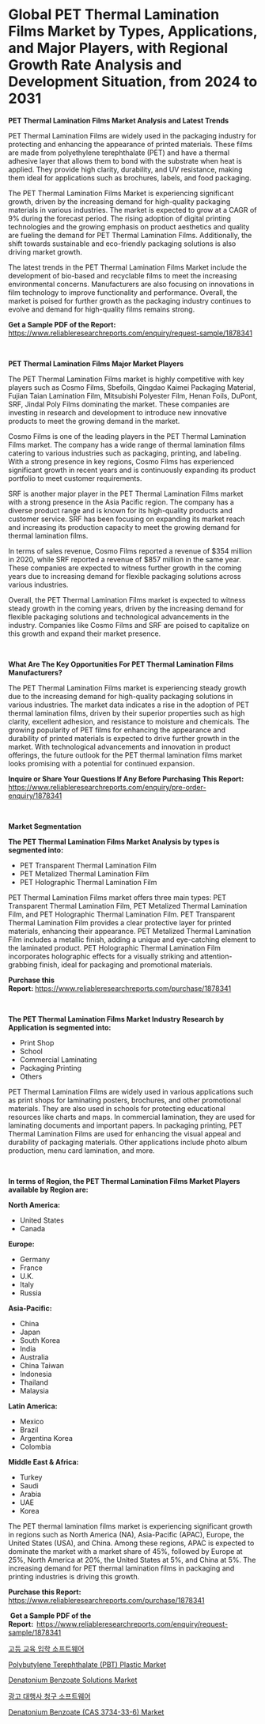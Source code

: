 <p><h1>Global PET Thermal Lamination Films Market by Types, Applications, and Major Players, with Regional Growth Rate Analysis and Development Situation, from 2024 to 2031</h1></p><p><strong>PET Thermal Lamination Films Market Analysis and Latest Trends</strong></p>
<p><p>PET Thermal Lamination Films are widely used in the packaging industry for protecting and enhancing the appearance of printed materials. These films are made from polyethylene terephthalate (PET) and have a thermal adhesive layer that allows them to bond with the substrate when heat is applied. They provide high clarity, durability, and UV resistance, making them ideal for applications such as brochures, labels, and food packaging.</p><p>The PET Thermal Lamination Films Market is experiencing significant growth, driven by the increasing demand for high-quality packaging materials in various industries. The market is expected to grow at a CAGR of 9% during the forecast period. The rising adoption of digital printing technologies and the growing emphasis on product aesthetics and quality are fueling the demand for PET Thermal Lamination Films. Additionally, the shift towards sustainable and eco-friendly packaging solutions is also driving market growth.</p><p>The latest trends in the PET Thermal Lamination Films Market include the development of bio-based and recyclable films to meet the increasing environmental concerns. Manufacturers are also focusing on innovations in film technology to improve functionality and performance. Overall, the market is poised for further growth as the packaging industry continues to evolve and demand for high-quality films remains strong.</p></p>
<p><strong>Get a Sample PDF of the Report:&nbsp;</strong> <a href="https://www.reliableresearchreports.com/enquiry/request-sample/1878341">https://www.reliableresearchreports.com/enquiry/request-sample/1878341</a></p>
<p>&nbsp;</p>
<p><strong>PET Thermal Lamination Films Major Market Players</strong></p>
<p><p>The PET Thermal Lamination Films market is highly competitive with key players such as Cosmo Films, Sbefoils, Qingdao Kaimei Packaging Material, Fujian Taian Lamination Film, Mitsubishi Polyester Film, Henan Foils, DuPont, SRF, Jindal Poly Films dominating the market. These companies are investing in research and development to introduce new innovative products to meet the growing demand in the market.</p><p>Cosmo Films is one of the leading players in the PET Thermal Lamination Films market. The company has a wide range of thermal lamination films catering to various industries such as packaging, printing, and labeling. With a strong presence in key regions, Cosmo Films has experienced significant growth in recent years and is continuously expanding its product portfolio to meet customer requirements.</p><p>SRF is another major player in the PET Thermal Lamination Films market with a strong presence in the Asia Pacific region. The company has a diverse product range and is known for its high-quality products and customer service. SRF has been focusing on expanding its market reach and increasing its production capacity to meet the growing demand for thermal lamination films.</p><p>In terms of sales revenue, Cosmo Films reported a revenue of $354 million in 2020, while SRF reported a revenue of $857 million in the same year. These companies are expected to witness further growth in the coming years due to increasing demand for flexible packaging solutions across various industries.</p><p>Overall, the PET Thermal Lamination Films market is expected to witness steady growth in the coming years, driven by the increasing demand for flexible packaging solutions and technological advancements in the industry. Companies like Cosmo Films and SRF are poised to capitalize on this growth and expand their market presence.</p></p>
<p>&nbsp;</p>
<p><strong>What Are The Key Opportunities For PET Thermal Lamination Films Manufacturers?</strong></p>
<p><p>The PET Thermal Lamination Films market is experiencing steady growth due to the increasing demand for high-quality packaging solutions in various industries. The market data indicates a rise in the adoption of PET thermal lamination films, driven by their superior properties such as high clarity, excellent adhesion, and resistance to moisture and chemicals. The growing popularity of PET films for enhancing the appearance and durability of printed materials is expected to drive further growth in the market. With technological advancements and innovation in product offerings, the future outlook for the PET thermal lamination films market looks promising with a potential for continued expansion.</p></p>
<p><strong>Inquire or Share Your Questions If Any Before Purchasing This Report:</strong> <a href="https://www.reliableresearchreports.com/enquiry/pre-order-enquiry/1878341">https://www.reliableresearchreports.com/enquiry/pre-order-enquiry/1878341</a></p>
<p>&nbsp;</p>
<p><strong>Market Segmentation</strong></p>
<p><strong>The PET Thermal Lamination Films Market Analysis by types is segmented into:</strong></p>
<p><ul><li>PET Transparent Thermal Lamination Film</li><li>PET Metalized Thermal Lamination Film</li><li>PET Holographic Thermal Lamination Film</li></ul></p>
<p><p>PET Thermal Lamination Films market offers three main types: PET Transparent Thermal Lamination Film, PET Metalized Thermal Lamination Film, and PET Holographic Thermal Lamination Film. PET Transparent Thermal Lamination Film provides a clear protective layer for printed materials, enhancing their appearance. PET Metalized Thermal Lamination Film includes a metallic finish, adding a unique and eye-catching element to the laminated product. PET Holographic Thermal Lamination Film incorporates holographic effects for a visually striking and attention-grabbing finish, ideal for packaging and promotional materials.</p></p>
<p><strong>Purchase this Report:&nbsp;</strong><a href="https://www.reliableresearchreports.com/purchase/1878341">https://www.reliableresearchreports.com/purchase/1878341</a></p>
<p>&nbsp;</p>
<p><strong>The PET Thermal Lamination Films Market Industry Research by Application is segmented into:</strong></p>
<p><ul><li>Print Shop</li><li>School</li><li>Commercial Laminating</li><li>Packaging Printing</li><li>Others</li></ul></p>
<p><p>PET Thermal Lamination Films are widely used in various applications such as print shops for laminating posters, brochures, and other promotional materials. They are also used in schools for protecting educational resources like charts and maps. In commercial lamination, they are used for laminating documents and important papers. In packaging printing, PET Thermal Lamination Films are used for enhancing the visual appeal and durability of packaging materials. Other applications include photo album production, menu card lamination, and more.</p></p>
<p>&nbsp;</p>
<p><strong>In terms of Region, the PET Thermal Lamination Films Market Players available by Region are:</strong></p>
<p>
    <p> <strong> North America: </strong>
        <ul>
            <li>United States</li>
            <li>Canada</li>
        </ul>
        </p> 
    <p> <strong> Europe: </strong>
        <ul>
            <li>Germany</li>
            <li>France</li>
            <li>U.K.</li>
            <li>Italy</li>
            <li>Russia</li>
        </ul>
        </p> 
    <p> <strong> Asia-Pacific: </strong>
        <ul>
            <li>China</li>
            <li>Japan</li>
            <li>South Korea</li>
            <li>India</li>
            <li>Australia</li>
            <li>China Taiwan</li>
            <li>Indonesia</li>
            <li>Thailand</li>
            <li>Malaysia</li>
        </ul>
        </p> 
    <p> <strong> Latin America: </strong>
        <ul>
            <li>Mexico</li>
            <li>Brazil</li>
            <li>Argentina Korea</li>
            <li>Colombia</li>
        </ul>
        </p> 
    <p> <strong> Middle East & Africa: </strong>
        <ul>
            <li>Turkey</li>
            <li>Saudi</li>
            <li>Arabia</li>
            <li>UAE</li>
            <li>Korea</li>
        </ul>
    </p>
    </p>
<p><p>The PET thermal lamination films market is experiencing significant growth in regions such as North America (NA), Asia-Pacific (APAC), Europe, the United States (USA), and China. Among these regions, APAC is expected to dominate the market with a market share of 45%, followed by Europe at 25%, North America at 20%, the United States at 5%, and China at 5%. The increasing demand for PET thermal lamination films in packaging and printing industries is driving this growth.</p></p>
<p><strong>Purchase this Report: </strong><a href="https://www.reliableresearchreports.com/purchase/1878341">https://www.reliableresearchreports.com/purchase/1878341</a></p>
<p>&nbsp;<strong>Get a Sample PDF of the Report:&nbsp;&nbsp;</strong><a href="https://www.reliableresearchreports.com/enquiry/request-sample/1878341">https://www.reliableresearchreports.com/enquiry/request-sample/1878341</a></p>
<p><strong></strong></p>
<p><p><a href="https://github.com/vs10l4sfg5c/Market-Research-Report-List-1/blob/main/13176081447.md">고등 교육 입학 소프트웨어</a></p><p><a href="https://github.com/jsmusil/Market-Research-Report-List-2/blob/main/polybutylene-terephthalate-pbt-plastic-market.md">Polybutylene Terephthalate (PBT) Plastic Market</a></p><p><a href="https://issuu.com/reportprime-2/docs/denatonium-benzoate-solutions-market-size-2030.ppt">Denatonium Benzoate Solutions Market</a></p><p><a href="https://github.com/crfsywufhm81415/Market-Research-Report-List-1/blob/main/87296031448.md">광고 대행사 청구 소프트웨어</a></p><p><a href="https://issuu.com/reportprime-2/docs/denatonium-benzoate-cas-3734-33-6-market-size-2030">Denatonium Benzoate (CAS 3734-33-6) Market</a></p></p>